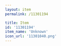 ```yaml
---
layout: item
permalink: /11301194

title: Item
id: '11301194'
item_name: 'Unknown'
icon_url: '11301040.png'
---
```


